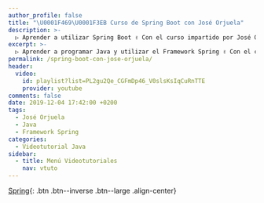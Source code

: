 ```yaml
---
author_profile: false
title: "\U0001F469‍\U0001F3EB Curso de Spring Boot con José Orjuela"
description: >-
  ▷ Aprender a utilizar Spring Boot ✌️ Con el curso impartido por José Orjuela ⭐️
excerpt: >-
  ▷ Aprender a programar Java y utilizar el Framework Spring ✌️ Con el curso impartido por José Orjuela ⭐️
permalink: /spring-boot-con-jose-orjuela/
header:
  video:
    id: playlist?list=PL2gu2Qe_CGFmDp46_V0slsKsIqCuRnTTE
    provider: youtube
comments: false
date: 2019-12-04 17:42:00 +0200
tags:
  - José Orjuela
  - Java
  - Framework Spring
categories:
  - Videotutorial Java
sidebar:
  - title: Menú Videotutoriales
    nav: vtuto
---
```


[Spring](/cursos-tecnologia/#spring){: .btn .btn--inverse .btn--large .align-center}
